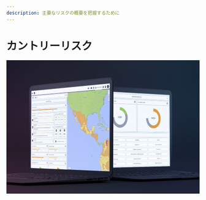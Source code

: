 ```yaml
---
description: 主要なリスクの概要を把握するために
---
```


# カントリーリスク

![](../.gitbook/assets/ci-cover%20%282%29.JPG)


